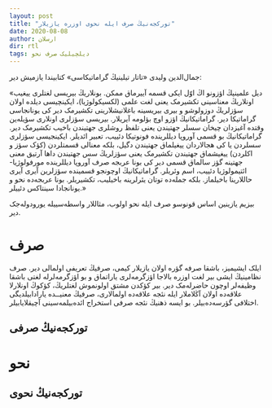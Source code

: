 ```yaml
---
layout: post
title: "تورکجه‌نیڭ صرف ایله نحوی اوزره یازیلار"
date: 2020-08-08
author: ارسلان
dir: rtl
tags: دیلچیلیک صرف نحو
---
```


جمال‌الدین ولیدی «تاتار تیلینیڭ گراماتیکاسی» کتابیندا یازمیش دیر:

«دیل علمینیڭ اؤزونو اڭ اوّل ایکی قسمه آییرماق ممکن. بونلاریڭ بیریسی لغتلری ییغیب اونلاریڭ معناسینی تکشیرمک یعنی لغت علمی (لکسیکولوژیا)، ایکینچیسی دیلده اولان سؤزلریڭ دوزولوشو و بیری بیریسینه باغلانیشلارینی تکشیرمک دیر کی یونانجاسی گراماتیکا دیر. گراماتیکانیڭ اؤزو اوچ بؤلومه آیریلار. بیریسی سؤزلری اونلاری سؤیله‌ین وقتده آغیزدان چیخان سسلر جهتیندن یعنی تلفظ روشلری جهتیندن باخیب تکشیرمک دیر. گراماتیکانیڭ بو قسمی آوروپا دیللرینده فونوتیکا دئییب، تعبیر ائدیلر. ایکینجیسی سؤزلری سسلردن یا کی هجالاردان ییغیلماق جهتیندن دگیل، بلکه معنالی قسمتلردن (کؤک سؤز و اکلردن) ییغیشماق جهتیندن تکشیرمک یعنی سؤزلریڭ سس جهتیندن داها آرتیق معنی جهتینه گؤز سالماق قسمی دیر کی بونا عربجه صرف آوروپا دیللرینده مورفولوژیا-ائتیمولوژیا دئییب، اسم وئریلر. گراماتیکانیڭ اوچونجو قسمینده سؤزلرین آیری آیری حاللارینا باخیلماز. بلکه جمله‌ده توتان یئرلرینه باخیلیب، تکشیریلر. بونا عربجه‌ده نحو و یونانجادا سینتاکس دئییلر.»

بیزیم یازینین اساس قونوسو صرف ایله نحو اولوب، مثاللار واسطه‌سییله یورودوله‌جک دیر.

# صرف
ایلک ایشیمیز، باشقا صرفه گؤره اولان یازیلار کیمی، صرفیڭ تعریفی اولمالی دیر. صرف نظامینیڭ ایشی بیر لغت اوزره بالاجا اؤزگرمه‌لری یاراتماق و بو اؤزگرمه‌لرله لغتی باشقا وظیفه‌لر اوچون حاضرله‌مک دیر. بیر کؤکدن مشتق اولونموش لغتلریڭ، کؤکوڭ اونلارلا علاقه‌ده اولان آڭلاملار ایله نئجه علاقه‌ده اولمالاری، صرفیڭ معنیــده یارادابیلدیگی اختلافی گؤرسه‌ده‌بیلر. بو ایسه ذهنیڭ نئجه صرفی استخراج ائده‌بیلمه‌سینی آچیقلایابیلر.

## تورکجه‌نیڭ صرفی

# نحو

## تورکجه‌نیڭ نحوی
















